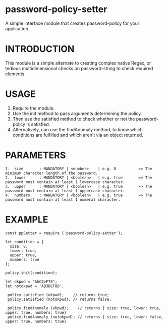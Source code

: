 # password-policy-setter
A simple interface module that creates password-policy for your application.

# INTRODUCTION

This module is a simple alternate to creating complex native Regex, or tedious multidimensional checks on password-string to check required elements.

# USAGE

1. Require the module.
2. Use the init method to pass arguments determining the policy.
3. Then use the satisfied method to check whether or not the password-policy is satisfied.
4. Alternatively, can use the findAnomaly method, to know which conditions are fulfilled and which aren't via an object returned.


# PARAMETERS
```
1.  size       : MANDATORY | <number>    | e.g. 8          => The minimum character length of the password.
2.  lower      : MANDATORY | <boolean>   | e.g. true       => The password must contain at least 1 lowercase character.
3.  upper      : MANDATORY | <boolean>   | e.g. true       => The password must contain at least 1 uppercase character.
4.  numbers    : MANDATORY | <boolean>   | e.g. true       => The password must contain at least 1 numeral character.

```


# EXAMPLE

```
const ppSetter = require ('password-policy-setter');

let condition = {
  size: 8,
  lower: true,
  upper: true,
  numbers: true
};

policy.init(condition);

let okpwd = "AbC4eF78";
let notokpwd = 'AB3DEF8D';

 policy.satisfied (okpwd);    // returns true;
 policy.satisfied (notokpwd); // returns false;

 policy.findAnomaly (okpwd);    // returns { size: true, lower: true, upper: true, numbers: true}
 policy.findAnomaly (notokpwd); // returns { size: true, lower: false, upper: true, numbers: true}
```
